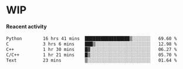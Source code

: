 # WIP

#### Reacent activity
<!--START_SECTION:waka-->

```txt
Python        16 hrs 41 mins  █████████████████▒░░░░░░░   69.60 %
C             3 hrs 6 mins    ███▒░░░░░░░░░░░░░░░░░░░░░   12.98 %
C++           1 hr 30 mins    █▓░░░░░░░░░░░░░░░░░░░░░░░   06.27 %
C/C++         1 hr 21 mins    █▒░░░░░░░░░░░░░░░░░░░░░░░   05.70 %
Text          23 mins         ▒░░░░░░░░░░░░░░░░░░░░░░░░   01.64 %
```

<!--END_SECTION:waka--> 
